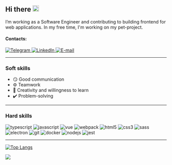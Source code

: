 ## Hi there <img src="https://media.giphy.com/media/hvRJCLFzcasrR4ia7z/giphy.gif" width="20">

I’m working as a Software Engineer and contributing to building frontend for web applications. In my free time, I'm working on my pet-project.

#### Contacts:

<p>
  <a href="http://t.me/pxwder">
    <img src="https://img.icons8.com/color/40/000000/telegram-app--v1.png" alt="Telegram"/>
  </a>
  <a href="https://www.linkedin.com/in/chok8356/">
    <img src="https://img.icons8.com/color/40/000000/linkedin.png" alt="LinkedIn"/>
  </a>
  <a href="mailto:trustforever@mail.ru">
    <img src="https://img.icons8.com/fluency/40/000000/mail.png" alt="E-mail"/>
  </a>
</p>

---

### Soft skills

- 😏 Good communication
- ⚙️ Teamwork
- 📓 Creativity and willingness to learn
- ✔️ Problem-solving

---

### Hard skills

<p>
<img src="https://img.shields.io/badge/typescript-%23007acc?style=for-the-badge&logo=typescript&logoColor=white" alt="typescript">
<img src="https://img.shields.io/badge/javascript-%23f0db4f?style=for-the-badge&logo=javascript&logoColor=black" alt="javascript">
<img src="https://img.shields.io/badge/vue-%2335495e?style=for-the-badge&logo=vuedotjs&logoColor=%2341b883" alt="vue">
<img src="https://img.shields.io/badge/webpack-%238ed6fb?style=for-the-badge&logo=webpack&logoColor=%231c78c0" alt="webpack">
<img src="https://img.shields.io/badge/html5-%23e55834?style=for-the-badge&logo=html5&logoColor=white" alt="html5">
<img src="https://img.shields.io/badge/css3-%231572b6?style=for-the-badge&logo=css3&logoColor=white" alt="css3">
<img src="https://img.shields.io/badge/sass-%23d075a4?style=for-the-badge&logo=sass&logoColor=white" alt="sass">
<img src="https://img.shields.io/badge/electron-%2347848f?style=for-the-badge&logo=electron&logoColor=white" alt="electron">
<img src="https://img.shields.io/badge/git-%23f34f29?style=for-the-badge&logo=git&logoColor=white" alt="git">
<img src="https://img.shields.io/badge/docker-%23019bc6?style=for-the-badge&logo=docker&logoColor=white" alt="docker">
<img src="https://img.shields.io/badge/nodejs-%236da55f?style=for-the-badge&logo=nodedotjs&logoColor=white" alt="nodejs">
<img src="https://img.shields.io/badge/jest-%2399425b?style=for-the-badge&logo=jest&logoColor=white" alt="jest">
</p>

---

[![Top Langs](https://github-readme-stats.vercel.app/api/top-langs/?username=chok8356&layout=compact)](https://github.com/anuraghazra/github-readme-stats)

<img src="https://komarev.com/ghpvc/?username=chok8356&style=flat-square&color=blue">
